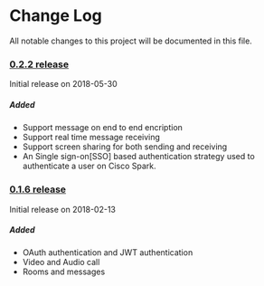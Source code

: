 # Change Log
All notable changes to this project will be documented in this file.

### [0.2.2 release](https://github.com/ciscospark/spark-windows-sdk/releases/tag/0.2.2)  

Initial release on 2018-05-30

##### Added
- Support message on end to end encription
- Support real time message receiving
- Support screen sharing for both sending and receiving
- An Single sign-on[SSO] based authentication strategy used to authenticate a user on Cisco Spark.

### [0.1.6 release](https://github.com/ciscospark/spark-windows-sdk/releases/tag/0.1.6)  

Initial release on 2018-02-13

##### Added
- OAuth authentication and JWT authentication
- Video and Audio call
- Rooms and messages
